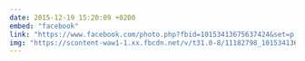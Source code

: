 ```yaml
---
date: 2015-12-19 15:20:09 +0200
embed: "facebook"
link: "https://www.facebook.com/photo.php?fbid=10153413675637424&set=p.10153413675637424&type=3"
img: "https://scontent-waw1-1.xx.fbcdn.net/v/t31.0-8/11182798_10153413675637424_4959808695343469456_o.jpg?oh=61e056616635476ffd067069293fb739&oe=5967EA2E"
---
```

